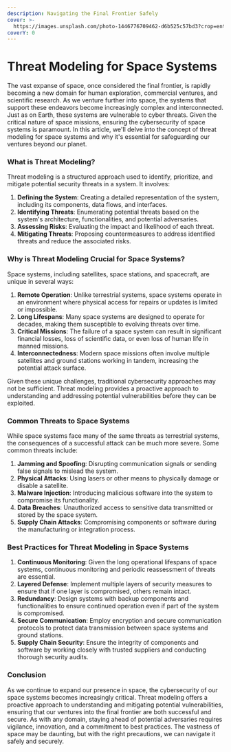 ```yaml
---
description: Navigating the Final Frontier Safely
cover: >-
  https://images.unsplash.com/photo-1446776709462-d6b525c57bd3?crop=entropy&cs=srgb&fm=jpg&ixid=M3wxOTcwMjR8MHwxfHNlYXJjaHw2fHxzcGFjZSUyMHRocmVhdHxlbnwwfHx8fDE2OTYyMDQ2ODV8MA&ixlib=rb-4.0.3&q=85
coverY: 0
---
```


# Threat Modeling for Space Systems

The vast expanse of space, once considered the final frontier, is rapidly becoming a new domain for human exploration, commercial ventures, and scientific research. As we venture further into space, the systems that support these endeavors become increasingly complex and interconnected. Just as on Earth, these systems are vulnerable to cyber threats. Given the critical nature of space missions, ensuring the cybersecurity of space systems is paramount. In this article, we'll delve into the concept of threat modeling for space systems and why it's essential for safeguarding our ventures beyond our planet.

### What is Threat Modeling?

Threat modeling is a structured approach used to identify, prioritize, and mitigate potential security threats in a system. It involves:

1. **Defining the System**: Creating a detailed representation of the system, including its components, data flows, and interfaces.
2. **Identifying Threats**: Enumerating potential threats based on the system's architecture, functionalities, and potential adversaries.
3. **Assessing Risks**: Evaluating the impact and likelihood of each threat.
4. **Mitigating Threats**: Proposing countermeasures to address identified threats and reduce the associated risks.

### Why is Threat Modeling Crucial for Space Systems?

Space systems, including satellites, space stations, and spacecraft, are unique in several ways:

1. **Remote Operation**: Unlike terrestrial systems, space systems operate in an environment where physical access for repairs or updates is limited or impossible.
2. **Long Lifespans**: Many space systems are designed to operate for decades, making them susceptible to evolving threats over time.
3. **Critical Missions**: The failure of a space system can result in significant financial losses, loss of scientific data, or even loss of human life in manned missions.
4. **Interconnectedness**: Modern space missions often involve multiple satellites and ground stations working in tandem, increasing the potential attack surface.

Given these unique challenges, traditional cybersecurity approaches may not be sufficient. Threat modeling provides a proactive approach to understanding and addressing potential vulnerabilities before they can be exploited.

### Common Threats to Space Systems

While space systems face many of the same threats as terrestrial systems, the consequences of a successful attack can be much more severe. Some common threats include:

1. **Jamming and Spoofing**: Disrupting communication signals or sending false signals to mislead the system.
2. **Physical Attacks**: Using lasers or other means to physically damage or disable a satellite.
3. **Malware Injection**: Introducing malicious software into the system to compromise its functionality.
4. **Data Breaches**: Unauthorized access to sensitive data transmitted or stored by the space system.
5. **Supply Chain Attacks**: Compromising components or software during the manufacturing or integration process.

### Best Practices for Threat Modeling in Space Systems

1. **Continuous Monitoring**: Given the long operational lifespans of space systems, continuous monitoring and periodic reassessment of threats are essential.
2. **Layered Defense**: Implement multiple layers of security measures to ensure that if one layer is compromised, others remain intact.
3. **Redundancy**: Design systems with backup components and functionalities to ensure continued operation even if part of the system is compromised.
4. **Secure Communication**: Employ encryption and secure communication protocols to protect data transmission between space systems and ground stations.
5. **Supply Chain Security**: Ensure the integrity of components and software by working closely with trusted suppliers and conducting thorough security audits.

### Conclusion

As we continue to expand our presence in space, the cybersecurity of our space systems becomes increasingly critical. Threat modeling offers a proactive approach to understanding and mitigating potential vulnerabilities, ensuring that our ventures into the final frontier are both successful and secure. As with any domain, staying ahead of potential adversaries requires vigilance, innovation, and a commitment to best practices. The vastness of space may be daunting, but with the right precautions, we can navigate it safely and securely.
